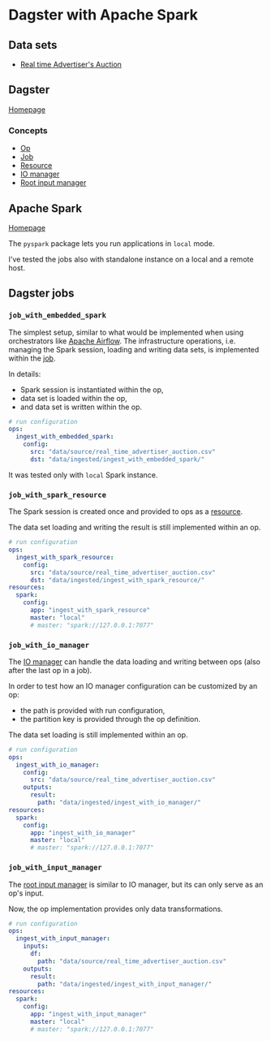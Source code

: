 # Dagster with Apache Spark

## Data sets

- [Real time Advertiser's Auction](https://www.kaggle.com/datasets/saurav9786/real-time-advertisers-auction)

## Dagster

[Homepage](https://dagster.io/)

### Concepts

- [Op](https://docs.dagster.io/concepts/ops-jobs-graphs/ops)
- [Job](https://docs.dagster.io/concepts/ops-jobs-graphs/jobs-graphs)
- [Resource](https://docs.dagster.io/concepts/resources)
- [IO manager](https://docs.dagster.io/concepts/io-management/io-managers)
- [Root input manager](https://docs.dagster.io/concepts/io-management/unconnected-inputs#providing-an-input-manager-for-a-root-input-)

## Apache Spark

[Homepage](https://spark.apache.org/)

The `pyspark` package lets you run applications in `local` mode.

I've tested the jobs also with standalone instance on a local and a remote host.

## Dagster jobs

### `job_with_embedded_spark`

The simplest setup, similar to what would be implemented when using orchestrators
like [Apache Airflow](https://airflow.apache.org/).
The infrastructure operations, i.e. managing the Spark session, loading and writing data sets,
is implemented within the [job](https://docs.dagster.io/concepts/ops-jobs-graphs/jobs-graphs).

In details:

- Spark session is instantiated within the op,
- data set is loaded within the op,
- and data set is written within the op.

```yaml
# run configuration
ops:
  ingest_with_embedded_spark:
    config:
      src: "data/source/real_time_advertiser_auction.csv"
      dst: "data/ingested/ingest_with_embedded_spark/"
```

It was tested only with `local` Spark instance.

### `job_with_spark_resource`

The Spark session is created once and provided to ops as a [resource](https://docs.dagster.io/concepts/resources).

The data set loading and writing the result is still implemented within an op.

```yaml
# run configuration
ops:
  ingest_with_spark_resource:
    config:
      src: "data/source/real_time_advertiser_auction.csv"
      dst: "data/ingested/ingest_with_spark_resource/"
resources:
  spark:
    config:
      app: "ingest_with_spark_resource"
      master: "local"
      # master: "spark://127.0.0.1:7077"
```

### `job_with_io_manager`

The [IO manager](https://docs.dagster.io/concepts/io-management/io-managers) can handle the data loading and writing
between ops (also after the last op in a job).

In order to test how an IO manager configuration can be customized by an op:

- the path is provided with run configuration,
- the partition key is provided through the op definition.

The data set loading is still implemented within an op.

```yaml
# run configuration
ops:
  ingest_with_io_manager:
    config:
      src: "data/source/real_time_advertiser_auction.csv"
    outputs:
      result:
        path: "data/ingested/ingest_with_io_manager/"
resources:
  spark:
    config:
      app: "ingest_with_io_manager"
      master: "local"
      # master: "spark://127.0.0.1:7077"
```

### `job_with_input_manager`

The [root input manager](https://docs.dagster.io/concepts/io-management/unconnected-inputs#providing-an-input-manager-for-a-root-input-)
is similar to IO manager, but its can only serve as an op's input.

Now, the op implementation provides only data transformations.

```yaml
# run configuration
ops:
  ingest_with_input_manager:
    inputs:
      df:
        path: "data/source/real_time_advertiser_auction.csv"
    outputs:
      result:
        path: "data/ingested/ingest_with_input_manager/"
resources:
  spark:
    config:
      app: "ingest_with_input_manager"
      master: "local"
      # master: "spark://127.0.0.1:7077"
```
